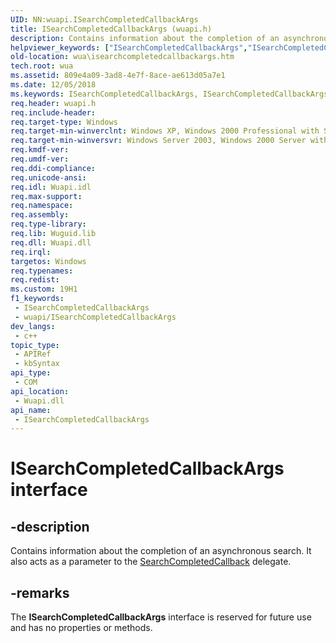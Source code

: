 ```yaml
---
UID: NN:wuapi.ISearchCompletedCallbackArgs
title: ISearchCompletedCallbackArgs (wuapi.h)
description: Contains information about the completion of an asynchronous search. It also acts as a parameter to the SearchCompletedCallback delegate.
helpviewer_keywords: ["ISearchCompletedCallbackArgs","ISearchCompletedCallbackArgs interface [Windows Update Agent]","ISearchCompletedCallbackArgs interface [Windows Update Agent]","described","wua.isearchcompletedcallbackargs","wuapi/ISearchCompletedCallbackArgs"]
old-location: wua\isearchcompletedcallbackargs.htm
tech.root: wua
ms.assetid: 809e4a09-3ad8-4e7f-8ace-ae613d05a7e1
ms.date: 12/05/2018
ms.keywords: ISearchCompletedCallbackArgs, ISearchCompletedCallbackArgs interface [Windows Update Agent], ISearchCompletedCallbackArgs interface [Windows Update Agent],described, wua.isearchcompletedcallbackargs, wuapi/ISearchCompletedCallbackArgs
req.header: wuapi.h
req.include-header: 
req.target-type: Windows
req.target-min-winverclnt: Windows XP, Windows 2000 Professional with SP3 [desktop apps only]
req.target-min-winversvr: Windows Server 2003, Windows 2000 Server with SP3 [desktop apps only]
req.kmdf-ver: 
req.umdf-ver: 
req.ddi-compliance: 
req.unicode-ansi: 
req.idl: Wuapi.idl
req.max-support: 
req.namespace: 
req.assembly: 
req.type-library: 
req.lib: Wuguid.lib
req.dll: Wuapi.dll
req.irql: 
targetos: Windows
req.typenames: 
req.redist: 
ms.custom: 19H1
f1_keywords:
 - ISearchCompletedCallbackArgs
 - wuapi/ISearchCompletedCallbackArgs
dev_langs:
 - c++
topic_type:
 - APIRef
 - kbSyntax
api_type:
 - COM
api_location:
 - Wuapi.dll
api_name:
 - ISearchCompletedCallbackArgs
---
```


# ISearchCompletedCallbackArgs interface


## -description

Contains information about the completion of an asynchronous search. It also acts as a parameter to the <a href="https://docs.microsoft.com/windows/desktop/api/wuapi/nn-wuapi-isearchcompletedcallback">SearchCompletedCallback</a> delegate.

## -remarks

The <b>ISearchCompletedCallbackArgs</b> interface is reserved for future use and has no properties or methods.

